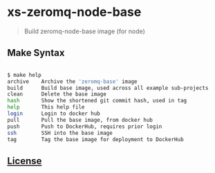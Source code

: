 # xs-zeromq-node-base

> Build zeromq-node-base image (for node)

## Make Syntax
```sh

$ make help
archive    Archive the 'zeromq-base' image
build      Build base image, used across all example sub-projects
clean      Delete the base image
hash       Show the shortened git commit hash, used in tag
help       This help file
login      Login to docker hub
pull       Pull the base image, from docker hub
push       Push to DockerHub, requires prior login
ssh        SSH into the base image
tag        Tag the base image for deployment to DockerHub

```

## [License](LICENSE.md)
